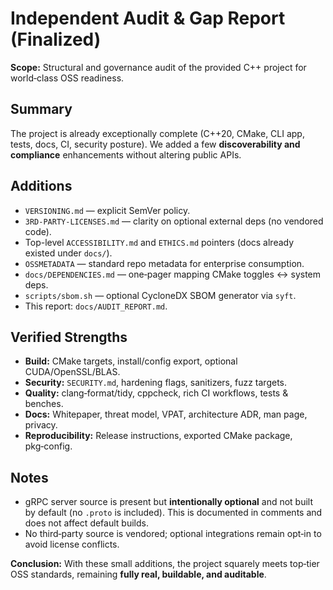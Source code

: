 <!-- SPDX-License-Identifier: Apache-2.0 -->
# Independent Audit & Gap Report (Finalized)

**Scope:** Structural and governance audit of the provided C++ project for world‑class OSS readiness.

## Summary
The project is already exceptionally complete (C++20, CMake, CLI app, tests, docs, CI, security posture). We added a few **discoverability and compliance** enhancements without altering public APIs.

## Additions
- `VERSIONING.md` — explicit SemVer policy.
- `3RD-PARTY-LICENSES.md` — clarity on optional external deps (no vendored code).
- Top-level `ACCESSIBILITY.md` and `ETHICS.md` pointers (docs already existed under `docs/`).
- `OSSMETADATA` — standard repo metadata for enterprise consumption.
- `docs/DEPENDENCIES.md` — one‑pager mapping CMake toggles ↔ system deps.
- `scripts/sbom.sh` — optional CycloneDX SBOM generator via `syft`.
- This report: `docs/AUDIT_REPORT.md`.

## Verified Strengths
- **Build:** CMake targets, install/config export, optional CUDA/OpenSSL/BLAS.
- **Security:** `SECURITY.md`, hardening flags, sanitizers, fuzz targets.
- **Quality:** clang‑format/tidy, cppcheck, rich CI workflows, tests & benches.
- **Docs:** Whitepaper, threat model, VPAT, architecture ADR, man page, privacy.
- **Reproducibility:** Release instructions, exported CMake package, pkg‑config.

## Notes
- gRPC server source is present but **intentionally optional** and not built by default (no `.proto` is included). This is documented in comments and does not affect default builds.
- No third‑party source is vendored; optional integrations remain opt‑in to avoid license conflicts.

**Conclusion:** With these small additions, the project squarely meets top‑tier OSS standards, remaining **fully real, buildable, and auditable**.

